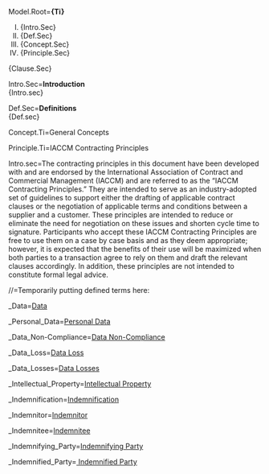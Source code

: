 Model.Root=<b>{Ti}</b><ol type="I"><li>{Intro.Sec}<li>{Def.Sec}<li>{Concept.Sec}<li>{Principle.Sec}</ol>{Clause.Sec}


Intro.Sec=<b>Introduction</b><br>{Intro.sec}

Def.Sec=<b>Definitions</b><br>{Def.sec}

Concept.Ti=General Concepts

Principle.Ti=IACCM Contracting Principles

Intro.sec=The contracting principles in this document have been developed with and are endorsed by the International Association of Contract and Commercial Management (IACCM) and are referred to as the “IACCM Contracting Principles.” They are intended to serve as an industry-adopted set of guidelines to support either the drafting of applicable contract clauses or the negotiation of applicable terms and conditions between a supplier and a customer. These principles are intended to reduce or eliminate the need for negotiation on these issues and shorten cycle time to signature. Participants who accept these IACCM Contracting Principles are free to use them on a case by case basis and as they deem appropriate; however, it is expected that the benefits of their use will be maximized when both parties to a transaction agree to rely on them and draft the relevant clauses accordingly. In addition, these principles are not intended to constitute formal legal advice.  


//=Temporarily putting defined terms here:

_Data=<a href="#Def.Data.sec" class="definedterm">Data</a>

_Personal_Data=<a href='#Def.Personal_Data.sec' class='definedterm'>Personal Data</a>

_Data_Non-Compliance=<a href='#Def.Data_Non-Compliance.sec' class='definedterm'>Data Non-Compliance</a>

_Data_Loss=<a href='#Def.Data_Loss.sec' class='definedterm'>Data Loss</a>

_Data_Losses=<a href='#Def.Data_Loss.sec' class='definedterm'>Data Losses</a>

_Intellectual_Property=<a href="#Def.Intellectual_Property.sec" class="definedterm">Intellectual Property</a>

_Indemnification=<a href='#Def.Indemnification.Sec' class='definedterm'>Indemnification</a>

_Indemnitor=<a href='#Def.Indemnification.Sec' class='definedterm'>Indemnitor</a>

_Indemnitee=<a href='#Def.Indemnification.Sec' class='definedterm'>Indemnitee</a>

_Indemnifying_Party=<a href='#Def.Indemnification.Sec' class='definedterm'>Indemnifying Party</a>

_Indemnified_Party=<a href='#Def.Indemnification.Sec' class='definedterm'> Indemnified Party</a>